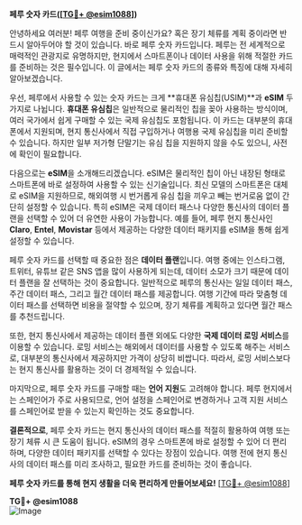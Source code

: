 **페루 숫자 카드([[TG💪+ @esim1088](https://t.me/s/esim1088)])**

안녕하세요 여러분! 페루 여행을 준비 중이신가요? 혹은 장기 체류를 계획 중이라면 반드시 알아두어야 할 것이 있습니다. 바로 페루 숫자 카드입니다. 페루는 전 세계적으로 매력적인 관광지로 유명하지만, 현지에서 스마트폰이나 데이터 사용을 위해 적절한 카드를 준비하는 것은 필수입니다. 이 글에서는 페루 숫자 카드의 종류와 특징에 대해 자세히 알아보겠습니다.

우선, 페루에서 사용할 수 있는 숫자 카드는 크게 **휴대폰 유심칩(USIM)**과 **eSIM** 두 가지로 나뉩니다. **휴대폰 유심칩**은 일반적으로 물리적인 칩을 꽂아 사용하는 방식이며, 여러 국가에서 쉽게 구매할 수 있는 국제 유심칩도 포함됩니다. 이 카드는 대부분의 휴대폰에서 지원되며, 현지 통신사에서 직접 구입하거나 여행용 국제 유심칩을 미리 준비할 수 있습니다. 하지만 일부 저가형 단말기는 유심 칩을 지원하지 않을 수도 있으니, 사전에 확인이 필요합니다.

다음으로는 **eSIM**을 소개해드리겠습니다. eSIM은 물리적인 칩이 아닌 내장된 형태로 스마트폰에 바로 설정하여 사용할 수 있는 신기술입니다. 최신 모델의 스마트폰은 대체로 eSIM을 지원하므로, 해외여행 시 번거롭게 유심 칩을 끼우고 빼는 번거로움 없이 간단히 설정할 수 있습니다. 특히 eSIM은 국제 데이터 패스나 다양한 통신사의 데이터 플랜을 선택할 수 있어 더 유연한 사용이 가능합니다. 예를 들어, 페루 현지 통신사인 **Claro**, **Entel**, **Movistar** 등에서 제공하는 다양한 데이터 패키지를 eSIM을 통해 쉽게 설정할 수 있습니다.

페루 숫자 카드를 선택할 때 중요한 점은 **데이터 플랜**입니다. 여행 중에는 인스타그램, 트위터, 유튜브 같은 SNS 앱을 많이 사용하게 되는데, 데이터 소모가 크기 때문에 데이터 플랜을 잘 선택하는 것이 중요합니다. 일반적으로 페루의 통신사는 일일 데이터 패스, 주간 데이터 패스, 그리고 월간 데이터 패스를 제공합니다. 여행 기간에 따라 맞춤형 데이터 패스를 선택하면 비용을 절약할 수 있으며, 장기 체류를 계획하고 있다면 월간 패스를 추천드립니다.

또한, 현지 통신사에서 제공하는 데이터 플랜 외에도 다양한 **국제 데이터 로밍 서비스**를 이용할 수 있습니다. 로밍 서비스는 해외에서 데이터를 사용할 수 있도록 해주는 서비스로, 대부분의 통신사에서 제공하지만 가격이 상당히 비쌉니다. 따라서, 로밍 서비스보다는 현지 통신사를 활용하는 것이 더 경제적일 수 있습니다.

마지막으로, 페루 숫자 카드를 구매할 때는 **언어 지원**도 고려해야 합니다. 페루 현지에서는 스페인어가 주로 사용되므로, 언어 설정을 스페인어로 변경하거나 고객 지원 서비스를 스페인어로 받을 수 있는지 확인하는 것도 중요합니다.

**결론적으로**, 페루 숫자 카드는 현지 통신사의 데이터 패스를 적절히 활용하여 여행 또는 장기 체류 시 큰 도움이 됩니다. eSIM의 경우 스마트폰에 바로 설정할 수 있어 더 편리하며, 다양한 데이터 패키지를 선택할 수 있다는 장점이 있습니다. 여행 전에 현지 통신사의 데이터 패스를 미리 조사하고, 필요한 카드를 준비하는 것이 좋습니다.

**페루 숫자 카드를 통해 현지 생활을 더욱 편리하게 만들어보세요!** [[TG💪+ @esim1088](https://t.me/s/esim1088)]

**TG💪+ @esim1088**  
![Image](https://i.postimg.cc/Y0z9fWf4/image.png)